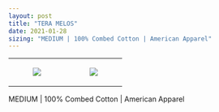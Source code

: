 ```yaml
---
layout: post
title: "TERA MELOS"
date: 2021-01-28
sizing: "MEDIUM | 100% Combed Cotton | American Apparel"
---
```




<table style="width:100%;"><tr><td style="vertical-align:top;">
      <figure class="tmblr-full" data-orig-height="2048" data-orig-width="1365" data-orig-src="https://concertshirts.netlify.app/shirts/0418/0418-01.jpg"><img src="https://64.media.tumblr.com/229389ccd349d0c34a020b7c3aee4fee/055a95f35e478651-3c/s540x810/5d78b1d05cf5ea73fa1641c464f61444d1133135.jpg" data-orig-height="2048" data-orig-width="1365" data-orig-src="https://concertshirts.netlify.app/shirts/0418/0418-01.jpg"/></figure></td>
    <td style="vertical-align:top;">
      <figure class="tmblr-full" data-orig-height="2048" data-orig-width="1365" data-orig-src="https://concertshirts.netlify.app/shirts/0418/0418-02.jpg"><img src="https://64.media.tumblr.com/73f662a8a2c3fd76d796f46ba859aedd/055a95f35e478651-f4/s540x810/8044fb69deab52d38ff465494e5411b09ee6132a.jpg" data-orig-height="2048" data-orig-width="1365" data-orig-src="https://concertshirts.netlify.app/shirts/0418/0418-02.jpg"/></figure></td>
  </tr></table><p>
  MEDIUM | 100% Combed Cotton | American Apparel
</p>

